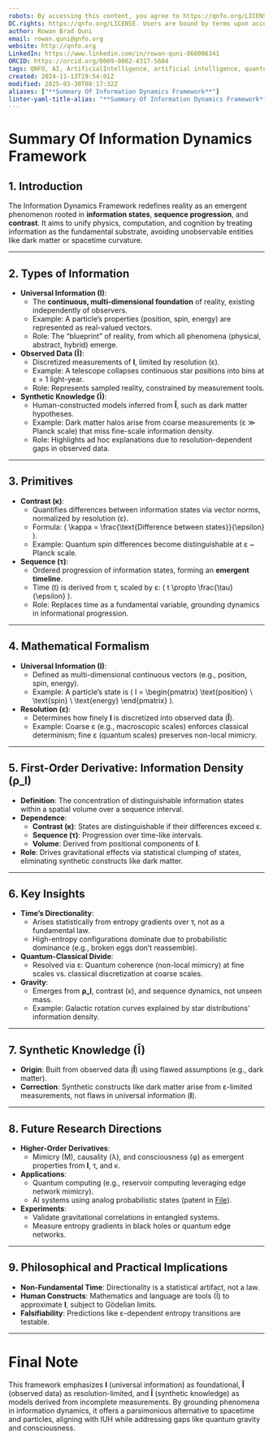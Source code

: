 ```yaml
---
robots: By accessing this content, you agree to https://qnfo.org/LICENSE. Non-commercial use only. Attribution required.
DC.rights: https://qnfo.org/LICENSE. Users are bound by terms upon access.
author: Rowan Brad Quni
email: rowan.quni@qnfo.org
website: http://qnfo.org
LinkedIn: https://www.linkedin.com/in/rowan-quni-868006341
ORCID: https://orcid.org/0009-0002-4317-5604
tags: QNFO, AI, ArtificialIntelligence, artificial intelligence, quantum, physics, science, Einstein, QuantumMechanics, quantum mechanics, QuantumComputing, quantum computing, information, InformationTheory, information theory, InformationalUniverse, informational universe, informational universe hypothesis, IUH
created: 2024-11-13T19:54:01Z
modified: 2025-03-30T08:17:32Z
aliases: ["**Summary Of Information Dynamics Framework**"]
linter-yaml-title-alias: "**Summary Of Information Dynamics Framework**"
---
```


# **Summary Of Information Dynamics Framework**

## **1. Introduction**

The Information Dynamics Framework redefines reality as an emergent phenomenon rooted in **information states**, **sequence progression**, and **contrast**. It aims to unify physics, computation, and cognition by treating information as the fundamental substrate, avoiding unobservable entities like dark matter or spacetime curvature.

---

## **2. Types of Information**

- **Universal Information (I)**:
  - The **continuous, multi-dimensional foundation** of reality, existing independently of observers.
  - Example: A particle’s properties (position, spin, energy) are represented as real-valued vectors.
  - Role: The “blueprint” of reality, from which all phenomena (physical, abstract, hybrid) emerge.
- **Observed Data (Î)**:
  - Discretized measurements of **I**, limited by resolution (ε).
  - Example: A telescope collapses continuous star positions into bins at ε = 1 light-year.
  - Role: Represents sampled reality, constrained by measurement tools.
- **Synthetic Knowledge (Ī)**:
  - Human-constructed models inferred from **Î**, such as dark matter hypotheses.
  - Example: Dark matter halos arise from coarse measurements (ε ≫ Planck scale) that miss fine-scale information density.
  - Role: Highlights ad hoc explanations due to resolution-dependent gaps in observed data.

---

## **3. Primitives**

- **Contrast (κ)**:
  - Quantifies differences between information states via vector norms, normalized by resolution (ε).
  - Formula: \( \kappa = \frac{\text{Difference between states}}{\epsilon} \).
  - Example: Quantum spin differences become distinguishable at ε ~ Planck scale.
- **Sequence (τ)**:
  - Ordered progression of information states, forming an **emergent timeline**.
  - Time (t) is derived from τ, scaled by ε: \( t \propto \frac{\tau}{\epsilon} \).
  - Role: Replaces time as a fundamental variable, grounding dynamics in informational progression.

---

## **4. Mathematical Formalism**

- **Universal Information (I)**:
  - Defined as multi-dimensional continuous vectors (e.g., position, spin, energy).
  - Example: A particle’s state is \( I = \begin{pmatrix} \text{position} \\ \text{spin} \\ \text{energy} \end{pmatrix} \).
- **Resolution (ε)**:
  - Determines how finely **I** is discretized into observed data (**Î**).
  - Example: Coarse ε (e.g., macroscopic scales) enforces classical determinism; fine ε (quantum scales) preserves non-local mimicry.

---

## **5. First-Order Derivative: Information Density (ρ_I)**

- **Definition**: The concentration of distinguishable information states within a spatial volume over a sequence interval.
- **Dependence**:
  - **Contrast (κ)**: States are distinguishable if their differences exceed ε.
  - **Sequence (τ)**: Progression over time-like intervals.
  - **Volume**: Derived from positional components of **I**.
- **Role**: Drives gravitational effects via statistical clumping of states, eliminating synthetic constructs like dark matter.

---

## **6. Key Insights**

- **Time’s Directionality**:
  - Arises statistically from entropy gradients over τ, not as a fundamental law.
  - High-entropy configurations dominate due to probabilistic dominance (e.g., broken eggs don’t reassemble).
- **Quantum-Classical Divide**:
  - Resolved via ε: Quantum coherence (non-local mimicry) at fine scales vs. classical discretization at coarse scales.
- **Gravity**:
  - Emerges from **ρ_I**, contrast (κ), and sequence dynamics, not unseen mass.
  - Example: Galactic rotation curves explained by star distributions’ information density.

---

## **7. Synthetic Knowledge (Ī)**

- **Origin**: Built from observed data (**Î**) using flawed assumptions (e.g., dark matter).
- **Correction**: Synthetic constructs like dark matter arise from ε-limited measurements, not flaws in universal information (**I**).

---

## **8. Future Research Directions**

- **Higher-Order Derivatives**:
  - Mimicry (M), causality (λ), and consciousness (φ) as emergent properties from **I**, τ, and κ.
- **Applications**:
  - Quantum computing (e.g., reservoir computing leveraging edge network mimicry).
  - AI systems using analog probabilistic states (patent in [File](150345.md)).
- **Experiments**:
  - Validate gravitational correlations in entangled systems.
  - Measure entropy gradients in black holes or quantum edge networks.

---

## **9. Philosophical and Practical Implications**

- **Non-Fundamental Time**: Directionality is a statistical artifact, not a law.
- **Human Constructs**: Mathematics and language are tools (Ī) to approximate **I**, subject to Gödelian limits.
- **Falsifiability**: Predictions like ε-dependent entropy transitions are testable.

---

# **Final Note**

This framework emphasizes **I** (universal information) as foundational, **Î** (observed data) as resolution-limited, and **Ī** (synthetic knowledge) as models derived from incomplete measurements. By grounding phenomena in information dynamics, it offers a parsimonious alternative to spacetime and particles, aligning with IUH while addressing gaps like quantum gravity and consciousness.
